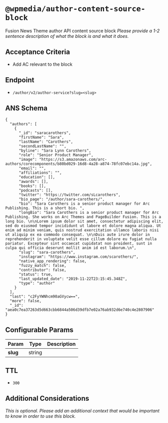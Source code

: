 # `@wpmedia/author-content-source-block`
Fusion News Theme author API content source block
_Please provide a 1-2 sentence description of what the block is and what it does._

## Acceptance Criteria

- Add AC relevant to the block

## Endpoint

- `/author/v2/author-service?slug=<slug>`

## ANS Schema

```
{
  "authors": [
    {
      "_id": "saracarothers",
      "firstName": "Sara",
      "lastName": "Carothers",
      "secondLastName": "",
      "byline": "Sara Lynn Carothers",
      "role": "Senior Product Manager",
      "image": "https://s3.amazonaws.com/arc-authors/corecomponents/b80bd029-16d8-4a28-a874-78fc07ebc14a.jpg",
      "email": "",
      "affiliations": "",
      "education": [],
      "awards": [],
      "books": [],
      "podcasts": [],
      "twitter": "https://twitter.com/sLcarothers",
      "bio_page": "/author/sara-carothers/",
      "bio": "Sara Carothers is a senior product manager for Arc Publishing. This is a short bio. ",
      "longBio": "Sara Carothers is a senior product manager for Arc Publishing. She works on Arc Themes and PageBuilder Fusion. This is a long bio. \n\nLorem ipsum dolor sit amet, consectetur adipiscing elit, sed do eiusmod tempor incididunt ut labore et dolore magna aliqua. Ut enim ad minim veniam, quis nostrud exercitation ullamco laboris nisi ut aliquip ex ea commodo consequat. \n\nDuis aute irure dolor in reprehenderit in voluptate velit esse cillum dolore eu fugiat nulla pariatur. Excepteur sint occaecat cupidatat non proident, sunt in culpa qui officia deserunt mollit anim id est laborum.\n",
      "slug": "sara-carothers",
      "instagram": "https://www.instagram.com/scarothers/",
      "native_app_rendering": false,
      "fuzzy_match": false,
      "contributor": false,
      "status": true,
      "last_updated_date": "2019-11-22T23:15:45.348Z",
      "type": "author"
    }
  ],
  "last": "c2FyYWNhcm90aGVycw==",
  "more": false,
  "_id": "aea0c7ea37263d5d663cbb6844a506d39dfb7e02a76ab932d6e740c4e2807906"
}
```

## Configurable Params

| **Param** | **Type** | **Description** |
| --------- | -------- | --------------- |
| **slug**  | string   |                 |

## TTL

- `300`

## Additional Considerations

_This is optional. Please add an additional context that would be important to know in order to use this block._
